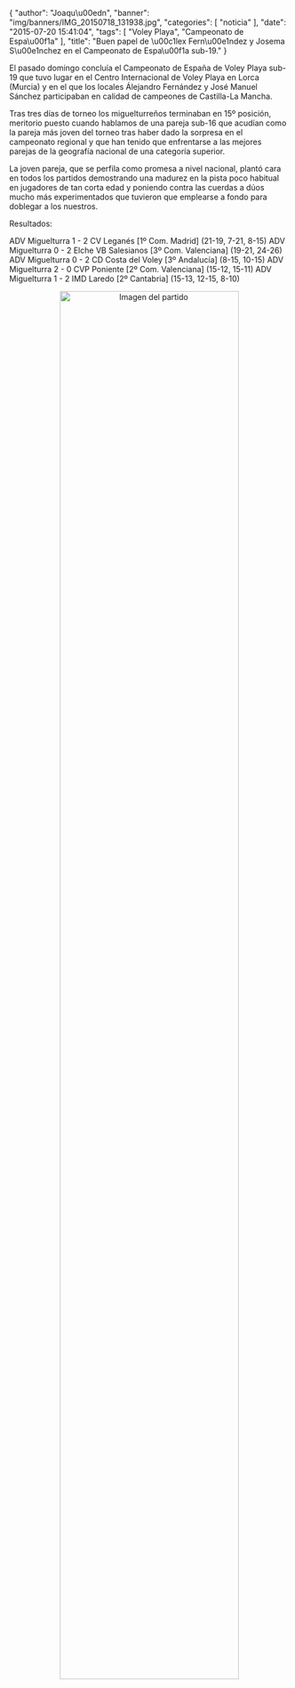 {
  "author": "Joaqu\u00edn", 
  "banner": "img/banners/IMG_20150718_131938.jpg", 
  "categories": [
    "noticia"
  ], 
  "date": "2015-07-20 15:41:04", 
  "tags": [
    "Voley Playa", 
    "Campeonato de Espa\u00f1a"
  ], 
  "title": "Buen papel de \u00c1lex Fern\u00e1ndez y Josema S\u00e1nchez en el Campeonato de Espa\u00f1a sub-19."
}

El pasado domingo concluía el Campeonato de España de Voley Playa sub-19 que tuvo lugar en el Centro Internacional de Voley Playa en Lorca (Murcia) y en el que los locales Álejandro Fernández y José Manuel Sánchez participaban en calidad de campeones de Castilla-La Mancha.

Tras tres días de torneo los miguelturreños terminaban en 15º posición, meritorio puesto cuando hablamos de una pareja sub-16 que acudían como la pareja más joven del torneo tras haber dado la sorpresa en el campeonato regional y que han tenido que enfrentarse a las mejores parejas de la geografía nacional de una categoría superior.

La joven pareja, que se perfila como promesa a nivel nacional, plantó cara en todos los partidos demostrando una madurez en la pista poco habitual en jugadores de tan corta edad y poniendo contra las cuerdas a dúos mucho más experimentados que tuvieron que emplearse a fondo para doblegar a los nuestros.

Resultados:

ADV Miguelturra 1 - 2 CV Leganés [1º Com. Madrid] (21-19, 7-21, 8-15)
ADV Miguelturra 0 - 2 Elche VB Salesianos [3º Com. Valenciana] (19-21, 24-26)
ADV Miguelturra 0 - 2 CD Costa del Voley [3º Andalucía] (8-15, 10-15)
ADV Miguelturra 2 - 0 CVP Poniente [2º Com. Valenciana] (15-12, 15-11)
ADV Miguelturra 1 - 2 IMD Laredo [2º Cantabria] (15-13, 12-15, 8-10)

<center>
<a target="_new" href="http://www.advmiguelturra.org/img/banners/IMG_20150718_131938.jpg"> 
<img alt="Imagen del partido" width="80%" align="center" src="http://www.advmiguelturra.org/img/banners/IMG_20150718_131938.jpg"/> </a> </center>

